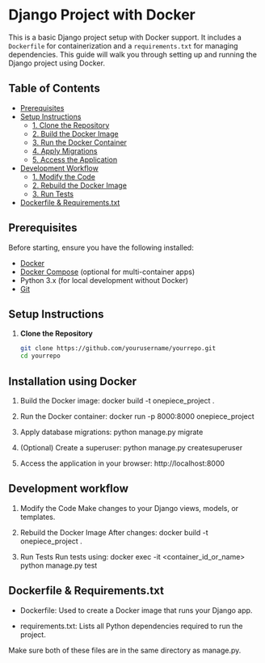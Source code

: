 # Django Project with Docker

This is a basic Django project setup with Docker support. It includes a `Dockerfile` for containerization and a `requirements.txt` for managing dependencies. This guide will walk you through setting up and running the Django project using Docker.

## Table of Contents

- [Prerequisites](#prerequisites)
- [Setup Instructions](#setup-instructions)
  - [1. Clone the Repository](#1-clone-the-repository)
  - [2. Build the Docker Image](#2-build-the-docker-image)
  - [3. Run the Docker Container](#3-run-the-docker-container)
  - [4. Apply Migrations](#4-apply-migrations)
  - [5. Access the Application](#5-access-the-application)
- [Development Workflow](#development-workflow)
  - [1. Modify the Code](#1-modify-the-code)
  - [2. Rebuild the Docker Image](#2-rebuild-the-docker-image)
  - [3. Run Tests](#3-run-tests)
- [Dockerfile & Requirements.txt](#dockerfile-requirementstxt)

## Prerequisites

Before starting, ensure you have the following installed:

- [Docker](https://www.docker.com/get-started)
- [Docker Compose](https://docs.docker.com/compose/install/) (optional for multi-container apps)
- Python 3.x (for local development without Docker)
- [Git](https://git-scm.com/)

## Setup Instructions

1. **Clone the Repository**
   ```bash
   git clone https://github.com/yourusername/yourrepo.git
   cd yourrepo


## Installation using Docker

1. Build the Docker image:
   docker build -t onepiece_project .

2. Run the Docker container:
   docker run -p 8000:8000 onepiece_project

3. Apply database migrations:
   python manage.py migrate

4. (Optional) Create a superuser:
   python manage.py createsuperuser

5. Access the application in your browser:
   http://localhost:8000


## Development workflow

1. Modify the Code Make changes to your Django views, models, or templates.

2. Rebuild the Docker Image After changes:
   docker build -t onepiece_project .

3. Run Tests Run tests using:
   docker exec -it <container_id_or_name> python manage.py test


## Dockerfile & Requirements.txt

- Dockerfile: Used to create a Docker image that runs your Django app.

- requirements.txt: Lists all Python dependencies required to run the project.

Make sure both of these files are in the same directory as manage.py.
